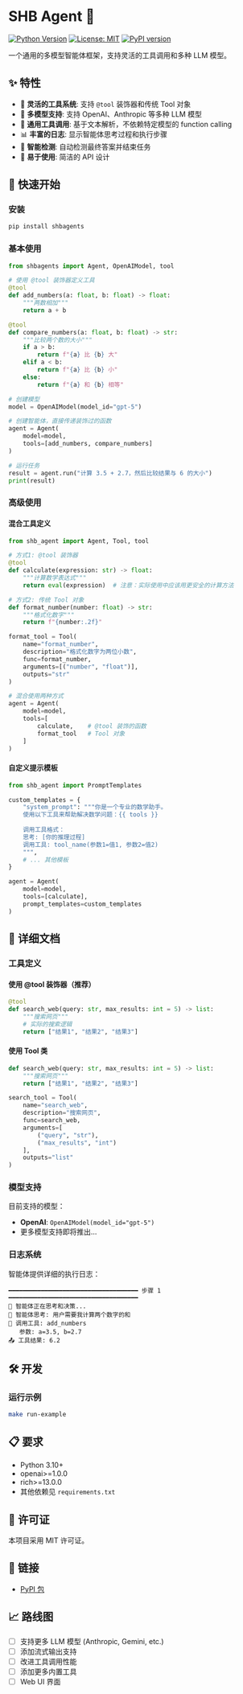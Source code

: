 # SHB Agent 🤖

[![Python Version](https://img.shields.io/badge/python-3.10+-blue.svg)](https://pypi.org/project/shbagents/)
[![License: MIT](https://img.shields.io/badge/License-MIT-yellow.svg)](https://opensource.org/licenses/MIT)
[![PyPI version](https://badge.fury.io/py/shbagents.svg)](https://badge.fury.io/py/shbagents)

一个通用的多模型智能体框架，支持灵活的工具调用和多种 LLM 模型。

## ✨ 特性

- 🔧 **灵活的工具系统**: 支持 `@tool` 装饰器和传统 Tool 对象
- 🤖 **多模型支持**: 支持 OpenAI、Anthropic 等多种 LLM 模型
- 📝 **通用工具调用**: 基于文本解析，不依赖特定模型的 function calling
- 📊 **丰富的日志**: 显示智能体思考过程和执行步骤
- 🔄 **智能检测**: 自动检测最终答案并结束任务
- 🎯 **易于使用**: 简洁的 API 设计

## 🚀 快速开始

### 安装

```bash
pip install shbagents
```

### 基本使用

```python
from shbagents import Agent, OpenAIModel, tool

# 使用 @tool 装饰器定义工具
@tool
def add_numbers(a: float, b: float) -> float:
    """两数相加"""
    return a + b

@tool
def compare_numbers(a: float, b: float) -> str:
    """比较两个数的大小"""
    if a > b:
        return f"{a} 比 {b} 大"
    elif a < b:
        return f"{a} 比 {b} 小"
    else:
        return f"{a} 和 {b} 相等"

# 创建模型
model = OpenAIModel(model_id="gpt-5")

# 创建智能体，直接传递装饰过的函数
agent = Agent(
    model=model,
    tools=[add_numbers, compare_numbers]
)

# 运行任务
result = agent.run("计算 3.5 + 2.7，然后比较结果与 6 的大小")
print(result)
```

### 高级使用

#### 混合工具定义

```python
from shb_agent import Agent, Tool, tool

# 方式1: @tool 装饰器
@tool
def calculate(expression: str) -> float:
    """计算数学表达式"""
    return eval(expression)  # 注意：实际使用中应该用更安全的计算方法

# 方式2: 传统 Tool 对象
def format_number(number: float) -> str:
    """格式化数字"""
    return f"{number:.2f}"

format_tool = Tool(
    name="format_number",
    description="格式化数字为两位小数",
    func=format_number,
    arguments=[("number", "float")],
    outputs="str"
)

# 混合使用两种方式
agent = Agent(
    model=model,
    tools=[
        calculate,    # @tool 装饰的函数
        format_tool   # Tool 对象
    ]
)
```

#### 自定义提示模板

```python
from shb_agent import PromptTemplates

custom_templates = {
    "system_prompt": """你是一个专业的数学助手。
    使用以下工具来帮助解决数学问题：{{ tools }}
    
    调用工具格式：
    思考: [你的推理过程]
    调用工具: tool_name(参数1=值1, 参数2=值2)
    """,
    # ... 其他模板
}

agent = Agent(
    model=model,
    tools=[calculate],
    prompt_templates=custom_templates
)
```

## 📖 详细文档

### 工具定义

#### 使用 @tool 装饰器（推荐）

```python
@tool
def search_web(query: str, max_results: int = 5) -> list:
    """搜索网页"""
    # 实际的搜索逻辑
    return ["结果1", "结果2", "结果3"]
```

#### 使用 Tool 类

```python
def search_web(query: str, max_results: int = 5) -> list:
    """搜索网页"""
    return ["结果1", "结果2", "结果3"]

search_tool = Tool(
    name="search_web",
    description="搜索网页",
    func=search_web,
    arguments=[
        ("query", "str"),
        ("max_results", "int")
    ],
    outputs="list"
)
```

### 模型支持

目前支持的模型：

- **OpenAI**: `OpenAIModel(model_id="gpt-5")`
- 更多模型支持即将推出...

### 日志系统

智能体提供详细的执行日志：

```
━━━━━━━━━━━━━━━━━━━━━━━━━━━━━━━━━━━━ 步骤 1 ━━━━━━━━━━━━━━━━━━━━━━━━━━━━━━━━━━━━
🤖 智能体正在思考和决策...
💭 智能体思考: 用户需要我计算两个数字的和
🔧 调用工具: add_numbers
   参数: a=3.5, b=2.7
📤 工具结果: 6.2
```

## 🛠️ 开发

### 运行示例

```bash
make run-example
```

## 📋 要求

- Python 3.10+
- openai>=1.0.0
- rich>=13.0.0
- 其他依赖见 `requirements.txt`

## 📄 许可证

本项目采用 MIT 许可证。

## 🔗 链接

- [PyPI 包](https://pypi.org/project/shbagents/)

## 📈 路线图

- [ ] 支持更多 LLM 模型 (Anthropic, Gemini, etc.)
- [ ] 添加流式输出支持
- [ ] 改进工具调用性能
- [ ] 添加更多内置工具
- [ ] Web UI 界面